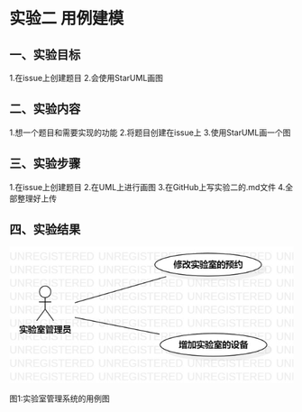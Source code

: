 # 实验二 用例建模

## 一、实验目标

1.在issue上创建题目
2.会使用StarUML画图

## 二、实验内容

1.想一个题目和需要实现的功能
2.将题目创建在issue上
3.使用StarUML画一个图

## 三、实验步骤

1.在issue上创建题目
2.在UML上进行画图
3.在GitHub上写实验二的.md文件
4.全部整理好上传

## 四、实验结果


![第一个UML图](./model2.jpg)

图1:实验室管理系统的用例图
